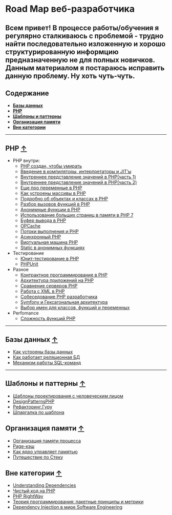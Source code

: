 # Road Map веб-разработчика
Всем привет! В процессе работы/обучения я регулярно сталкиваюсь с проблемой - трудно найти последовательно изложенную 
и хорошо структурированную информцию предназначенную не для полных новичков. Данным материалом я постараюсь исправить данную проблему. Ну хоть чуть-чуть.
---
## Содержание
- [**Базы данных**](#Базы-данных-)
- [**PHP**](#PHP-)
- [**Шаблоны и паттерны**](#Шаблоны-и-паттерны-)
- [**Организация памяти**](#Организация-памяти-)
- [**Вне категории**](#Вне-категории-)

---

## PHP [&uarr;](#Содержание)
- PHP внутри:
    -  [PHP создан, чтобы умирать](https://habr.com/ru/post/179399/)
    -  [Введение в компиляторы, интерпретаторы и JIT’ы](https://habr.com/ru/company/mailru/blog/304748/)
    -  [Внутреннее представление значений в PHP(часть 1)](https://habr.com/ru/company/mailru/blog/257999/)
    -  [Внутреннее представление значений в PHP(часть 2)](https://habr.com/ru/company/mailru/blog/261131/)
    -  [Еще про переменные в PHP](https://habr.com/ru/post/162713/)
    -  [Как устроены массивы в PHP](https://habr.com/ru/post/162685/)
    -  [Подробно об объектах и классах в PHP](https://habr.com/ru/company/mailru/blog/255237/)
    -  [Разбор вызовов функций в PHP](https://habr.com/ru/company/mailru/blog/250861/)
    -  [Анонимные функции в PHP](https://habr.com/ru/company/funcorp/blog/478596/)
    -  [Использование больших страниц в памяти в PHP 7](https://habr.com/ru/company/mailru/blog/270685/)
    -  [Буфер вывода в PHP](https://habr.com/ru/company/mailru/blog/248573/)
    -  [OPCache](https://habr.com/ru/company/mailru/blog/310054/)
    -  [Потоки выполнения и PHP](https://habr.com/ru/company/mailru/blog/329446/)
    -  [Асинхронный PHP](https://habr.com/ru/company/oleg-bunin/blog/487258/)
    -  [Виртуальная машина PHP](https://habr.com/ru/company/badoo/blog/327068/)
    -  [Static в анонимных функциях](https://habr.com/ru/post/561550/)
- Тестирование
    - [Юнит-тестирование в PHP](https://habr.com/ru/post/56289/)
    - [PHPUnit](https://phpunit.readthedocs.io/ru/latest/writing-tests-for-phpunit.html)
- Разное
    - [Контрактное программирование в PHP](https://habr.com/ru/post/214371/)
    - [Архитектура приложений на PHP](https://habr.com/ru/post/327746/)
    - [Сравнение серверов PHP](https://habr.com/ru/post/431818/)
    - [Работа с XML в PHP](https://habr.com/ru/post/330240/)
    - [Собеседование PHP разработчика](https://habr.com/ru/post/520472/)
    - [Symfony и Гексагональная архитектура](https://habr.com/ru/post/539084/)
    - [Выбор имен для классов, функций и переменных](https://habr.com/ru/post/558874/)
- Perfomance
    - [Сложность функций PHP](https://stackoverflow.com/questions/2473989/list-of-big-o-for-php-functions/2484455#2484455)
    
---
## Базы данных [&uarr;](#Содержание)
- [Как устроены базы данных](https://habr.com/ru/company/oleg-bunin/blog/358984/)
- [Как работает реляционная БД](https://habr.com/ru/company/mailru/blog/266811/)
- [Механизм работы SQL-команд](https://habr.com/ru/post/208400/)

---

## Шаблоны и паттерны [&uarr;](#Содержание)
- [Шаблоны проектирования с человеческим лицом](https://habr.com/ru/company/mailru/blog/325492/)
- [DesignPatternsPHP](https://designpatternsphp.readthedocs.io/ru/latest/README.html)
- [Рефакторинг.Гуру](https://refactoring.guru/ru)
- [Шпаргалка по шаблона](https://habr.com/ru/post/210288/)

## Организация памяти [&uarr;](#Содержание)
- [Организация памяти процесса](https://habr.com/ru/company/smart_soft/blog/185226/)
- [Page-кэш](https://habr.com/ru/company/smart_soft/blog/228937/)
- [Как ядро управляет памятью](https://habr.com/ru/company/smart_soft/blog/226315/)
- [Путешествие по Стеку](https://habr.com/ru/company/smart_soft/blog/234239/)

## Вне категории [&uarr;](#Содержание)
- [Understanding Dependencies](https://habr.com/ru/post/349836/)
- [Чистый код на PHP](https://habr.com/ru/company/mailru/blog/336788/)
- [PHP RightWay](http://getjump.github.io/ru-php-the-right-way/)
- [Теория программирования: пакетные принципы и метрики](https://habr.com/ru/company/oleg-bunin/blog/505170/)
- [Dependency Injection в мире Software Engineering](https://habr.com/ru/company/avito/blog/556924/)